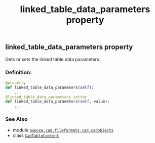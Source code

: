 ﻿---
title: linked_table_data_parameters property
second_title: Aspose.CAD for Python via .NET API References
description: 
type: docs
weight: 170
url: /python-net/aspose.cad.fileformats.cad.cadobjects/cadtablecontent/linked_table_data_parameters/
is_root: false
---

## linked_table_data_parameters property


Gets or sets the linked table data parameters.
### Definition:
```python
@property
def linked_table_data_parameters(self):
    ...
@linked_table_data_parameters.setter
def linked_table_data_parameters(self, value):
    ...
```

### See Also
* module [`aspose.cad.fileformats.cad.cadobjects`](../../)
* class [`CadTableContent`](/cad/python-net/aspose.cad.fileformats.cad.cadobjects/cadtablecontent)
